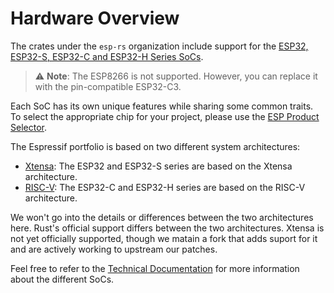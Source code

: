 # Hardware Overview

The crates under the `esp-rs` organization include support for the [ESP32, ESP32-S, ESP32-C and ESP32-H Series SoCs][espressif-socs].

> ⚠️ **Note**:  The ESP8266 is not supported. However, you can replace it with the pin-compatible ESP32-C3.

Each SoC has its own unique features while sharing some common traits. To select the appropriate chip for your project, please use the [ESP Product Selector][product-selector].

The Espressif portfolio is based on two different system architectures:
- [Xtensa][xtensa-architecture]: The ESP32 and ESP32-S series are based on the Xtensa architecture.
- [RISC-V][riscv-architecture]: The ESP32-C and ESP32-H series are based on the RISC-V architecture.

We won't go into the details or differences between the two architectures here. Rust's official support differs between the two architectures. Xtensa is not yet officially supported, though we matain a fork that adds suport for it and are actively working to upstream our patches.

Feel free to refer to the [Technical Documentation][espressif-docs] for more information about the different SoCs.

[espressif-socs]: https://www.espressif.com/en/products/socs
[product-selector]: https://products.espressif.com/#/
[xtensa-architecture]: https://www.cadence.com/content/dam/cadence-www/global/en_US/documents/tools/silicon-solutions/compute-ip/isa-summary.pdf
[riscv-architecture]: https://en.wikipedia.org/wiki/RISC-V
[espressif-docs]: https://www.espressif.com/en/support/documents/technical-documents
